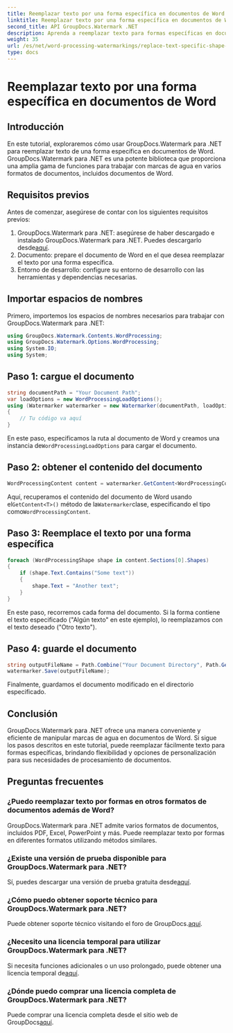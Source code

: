 ```yaml
---
title: Reemplazar texto por una forma específica en documentos de Word
linktitle: Reemplazar texto por una forma específica en documentos de Word
second_title: API GroupDocs.Watermark .NET
description: Aprenda a reemplazar texto para formas específicas en documentos de Word usando GroupDocs.Watermark para .NET. Sigue nuestro tutorial paso a paso.
weight: 35
url: /es/net/word-processing-watermarkings/replace-text-specific-shape-word-docs/
type: docs
---
```

# Reemplazar texto por una forma específica en documentos de Word

## Introducción
En este tutorial, exploraremos cómo usar GroupDocs.Watermark para .NET para reemplazar texto de una forma específica en documentos de Word. GroupDocs.Watermark para .NET es una potente biblioteca que proporciona una amplia gama de funciones para trabajar con marcas de agua en varios formatos de documentos, incluidos documentos de Word.
## Requisitos previos
Antes de comenzar, asegúrese de contar con los siguientes requisitos previos:
1.  GroupDocs.Watermark para .NET: asegúrese de haber descargado e instalado GroupDocs.Watermark para .NET. Puedes descargarlo desde[aquí](https://releases.groupdocs.com/Watermark/net/).
2. Documento: prepare el documento de Word en el que desea reemplazar el texto por una forma específica.
3. Entorno de desarrollo: configure su entorno de desarrollo con las herramientas y dependencias necesarias.

## Importar espacios de nombres
Primero, importemos los espacios de nombres necesarios para trabajar con GroupDocs.Watermark para .NET:
```csharp
using GroupDocs.Watermark.Contents.WordProcessing;
using GroupDocs.Watermark.Options.WordProcessing;
using System.IO;
using System;
```
## Paso 1: cargue el documento
```csharp
string documentPath = "Your Document Path";
var loadOptions = new WordProcessingLoadOptions();
using (Watermarker watermarker = new Watermarker(documentPath, loadOptions))
{
    // Tu código va aquí
}
```
 En este paso, especificamos la ruta al documento de Word y creamos una instancia de`WordProcessingLoadOptions` para cargar el documento.
## Paso 2: obtener el contenido del documento
```csharp
WordProcessingContent content = watermarker.GetContent<WordProcessingContent>();
```
 Aquí, recuperamos el contenido del documento de Word usando el`GetContent<T>()` método de la`Watermarker`clase, especificando el tipo como`WordProcessingContent`.
## Paso 3: Reemplace el texto por una forma específica
```csharp
foreach (WordProcessingShape shape in content.Sections[0].Shapes)
{
    if (shape.Text.Contains("Some text"))
    {
        shape.Text = "Another text";
    }
}
```
En este paso, recorremos cada forma del documento. Si la forma contiene el texto especificado ("Algún texto" en este ejemplo), lo reemplazamos con el texto deseado ("Otro texto").
## Paso 4: guarde el documento
```csharp
string outputFileName = Path.Combine("Your Document Directory", Path.GetFileName(documentPath));
watermarker.Save(outputFileName);
```
Finalmente, guardamos el documento modificado en el directorio especificado.

## Conclusión
GroupDocs.Watermark para .NET ofrece una manera conveniente y eficiente de manipular marcas de agua en documentos de Word. Si sigue los pasos descritos en este tutorial, puede reemplazar fácilmente texto para formas específicas, brindando flexibilidad y opciones de personalización para sus necesidades de procesamiento de documentos.
## Preguntas frecuentes
### ¿Puedo reemplazar texto por formas en otros formatos de documentos además de Word?
GroupDocs.Watermark para .NET admite varios formatos de documentos, incluidos PDF, Excel, PowerPoint y más. Puede reemplazar texto por formas en diferentes formatos utilizando métodos similares.
### ¿Existe una versión de prueba disponible para GroupDocs.Watermark para .NET?
 Sí, puedes descargar una versión de prueba gratuita desde[aquí](https://releases.groupdocs.com/).
### ¿Cómo puedo obtener soporte técnico para GroupDocs.Watermark para .NET?
Puede obtener soporte técnico visitando el foro de GroupDocs.[aquí](https://forum.groupdocs.com/c/watermark/19).
### ¿Necesito una licencia temporal para utilizar GroupDocs.Watermark para .NET?
 Si necesita funciones adicionales o un uso prolongado, puede obtener una licencia temporal de[aquí](https://purchase.groupdocs.com/temporary-license/).
### ¿Dónde puedo comprar una licencia completa de GroupDocs.Watermark para .NET?
 Puede comprar una licencia completa desde el sitio web de GroupDocs[aquí](https://purchase.groupdocs.com/buy).